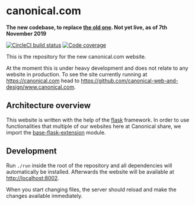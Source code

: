 # canonical.com

**The new codebase, to replace [the old one](https://github.com/canonical-web-and-design/www.canonical.com/). Not yet live, as of 7th November 2019**

[![CircleCI build status](https://circleci.com/gh/canonical-web-and-design/canonical.com.svg?style=shield)](https://circleci.com/gh/canonical-web-and-design/canonical.com)
[![Code coverage](https://codecov.io/gh/canonical-web-and-design/canonical.com/branch/master/graph/badge.svg)](https://codecov.io/gh/canonical-web-and-design/canonical.com)


This is the repository for the new canonical.com website.

At the moment this is under heavy development and does not relate to any website in production.
To see the site currently running at <https://canonical.com> head to <https://github.com/canonical-web-and-design/www.canonical.com>.

## Architecture overview

This website is written with the help of the [flask](http://flask.pocoo.org/) framework. In order to use functionalities that multiple of our websites here at Canonical share, we import the [base-flask-extension](https://github.com/canonical-web-and-design/canonicalwebteam.flask-base) module.


## Development

Run `./run` inside the root of the repository and all dependencies will automatically be installed. Afterwards the website will be available at <http://localhost:8002>.

When you start changing files, the server should reload and make the changes available immediately.
